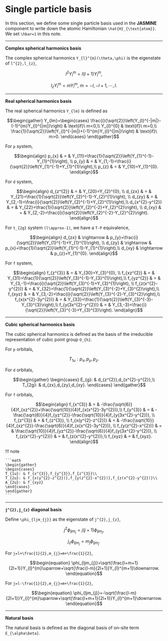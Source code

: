 # Single particle basis

In this section, we define some single particle basis used in the **JASMINE** component to write down the atomic Hamiltonian ``\hat{H}_{\text{atom}}``. We set ``\hbar=1`` in this note.

---

**Complex spherical harmonics basis**

The complex spherical harmonics ``Y_{l}^{m}(\theta,\phi)`` is the eigenstate of ``l^{2},l_{z}``,

```math
\begin{equation}
l^{2}Y_{l}^{m}=l(l+1)Y_{l}^{m},
\end{equation}
```
```math
\begin{equation}
l_{z}Y_{l}^{m}=mY_{l}^{m},\ m=-l,-l+1,\cdots,l.
\end{equation}
```

---

**Real spherical harmonics basis**

The real spherical harmonics ``Y_{lm}`` is defined as

```math
\begin{gather}
Y_{lm}=\begin{cases}
\frac{i}{\sqrt{2}}\left(Y_{l}^{-|m|}-(-1)^{m}Y_{l}^{|m|}\right) & \text{if}\ m<0,\\
Y_{l}^{0} & \text{if}\ m=0,\\
\frac{1}{\sqrt{2}}\left(Y_{l}^{-|m|}+(-1)^{m}Y_{l}^{|m|}\right) & \text{if}\ m>0.
\end{cases}
\end{gather}
```

For ``p`` system,
```math
\begin{align}
p_{x} & = & Y_{11}=\frac{1}{\sqrt{2}}\left(Y_{1}^{-1}-Y_{1}^{1}\right), \\
p_{y} & = & Y_{1,-1}=\frac{i}{\sqrt{2}}\left(Y_{1}^{-1}+Y_{1}^{1}\right),\\
p_{z} & = & Y_{10}=Y_{1}^{0}.
\end{align}
```

For ``d`` system,
```math
\begin{align}
d_{z^{2}} & = & Y_{20}=Y_{2}^{0}, \\
d_{zx} & = & Y_{21}=\frac{1}{\sqrt{2}}\left(Y_{2}^{-1}-Y_{2}^{1}\right), \\
d_{zy} & = & Y_{2,-1}=\frac{i}{\sqrt{2}}\left(Y_{2}^{-1}+Y_{2}^{1}\right),\\
d_{x^{2}-y^{2}} & = & Y_{22}=\frac{1}{\sqrt{2}}\left(Y_{2}^{-2}+Y_{2}^{2}\right), \\
d_{xy} & = & Y_{2,-2}=\frac{i}{\sqrt{2}}\left(Y_{2}^{-2}-Y_{2}^{2}\right).
\end{align}
```

For ``t_{2g}`` system ``(l\approx-1)``, we have a ``T-P`` equivalence,
```math
\begin{align}
d_{zx} & \rightarrow & p_{y}=\frac{i}{\sqrt{2}}\left(Y_{1}^{-1}+Y_{1}^{1}\right), \\
d_{zy} & \rightarrow & p_{x}=\frac{1}{\sqrt{2}}\left(Y_{1}^{-1}-Y_{1}^{1}\right),\\
d_{xy} & \rightarrow & p_{z}=Y_{1}^{0}.
\end{align}
```

For ``f`` system,
```math
\begin{align}
f_{z^{3}} & = & Y_{30}=Y_{3}^{0}, \\
f_{xz^{2}} & = & Y_{31}=\frac{1}{\sqrt{2}}\left(Y_{3}^{-1}-Y_{3}^{1}\right),\\
f_{yz^{2}} & = & Y_{3,-1}=\frac{i}{\sqrt{2}}\left(Y_{3}^{-1}+Y_{3}^{1}\right), \\
f_{z(x^{2}-y^{2})} & = & Y_{32}=\frac{1}{\sqrt{2}}\left(Y_{3}^{-2}+Y_{3}^{2}\right),\\
f_{xyz} & = & Y_{3,-2}=\frac{i}{\sqrt{2}}\left(Y_{3}^{-2}-Y_{3}^{2}\right),\\
f_{x(x^{2}-3y^{2})} & = & Y_{33}=\frac{1}{\sqrt{2}}\left(Y_{3}^{-3}-Y_{3}^{3}\right),\\
f_{y(3x^{2}-y^{2})} & = & Y_{3,-3}=\frac{i}{\sqrt{2}}\left(Y_{3}^{-3}+Y_{3}^{3}\right).
\end{align}
```

---

**Cubic spherical harmonics basis**

The cubic spherical harmonics is defined as the basis of the irreducible representation of cubic point group ``O_{h}``.

For ``p`` orbitals,
```math
\begin{equation}
T_{1u}:p_{x},p_{y},p_{z}.
\end{equation}
```

For ``d`` orbitals,
```math
\begin{gather}
\begin{cases}
E_{g}: & d_{z^{2}},d_{x^{2}-y^{2}},\\
T_{2g}: & d_{zx},d_{zy},d_{xy}.
\end{cases}
\end{gather}
```

For ``f`` orbitals,
```math
\begin{align}
f_{x^{3}} & = & -\frac{\sqrt{6}}{4}f_{xz^{2}}+\frac{\sqrt{10}}{4}f_{x(x^{2}-3y^{2})},\\
f_{y^{3}} & = & -\frac{\sqrt{6}}{4}f_{yz^{2}}-\frac{\sqrt{10}}{4}f_{y(3x^{2}-y^{2})}, \\
f_{z^{3}} & = & f_{z^{3}}, \\
f_{x(y^{2}-z^{2})} & = & -\frac{\sqrt{10}}{4}f_{xz^{2}}-\frac{\sqrt{6}}{4}f_{x(x^{2}-3y^{2})}, \\
f_{y(z^{2}-x^{2})} & = & \frac{\sqrt{10}}{4}f_{yz^{2}}-\frac{\sqrt{6}}{4}f_{y(3x^{2}-y^{2})}, \\
f_{z(x^{2}-y^{2})} & = & f_{z(x^{2}-y^{2})},\\
f_{xyz} & = & f_{xyz}.
\end{align}
```

!!! note

    ```math
    \begin{gather}
    \begin{cases}
    T_{1u}: & f_{x^{3}},f_{y^{3}},f_{z^{3}}\\
    T_{2u}: & f_{x(y^{2}-z^{2})},f_{y(z^{2}-x^{2})},f_{z(x^{2}-y^{2})}\\
    A_{2u}: & f_{xyz}
    \end{cases}
    \end{gather}
    ```

---

**``j^{2},j_{z}`` diagonal basis**

Define ``\phi_{ljm_{j}}`` as the eigenstate of ``j^{2},j_{z}``,

```math
\begin{equation}
j^{2}\phi_{ljm_{j}}=j(j+1)\phi_{ljm_{j}},
\end{equation}
```

```math
\begin{equation}
j_{z}\phi_{ljm_{j}}=m_{j}\phi_{ljm_{j}}.
\end{equation}
```

For ``j=l+\frac{1}{2},m_{j}=m+\frac{1}{2}``,
```math
\begin{equation}
\phi_{ljm_{j}}=\sqrt{\frac{l+m+1}{2l+1}}Y_{l}^{m}\uparrow+\sqrt{\frac{l-m}{2l+1}}Y_{l}^{m+1}\downarrow.
\end{equation}
```

For ``j=l-\frac{1}{2},m_{j}=m+\frac{1}{2}``,
```math
\begin{equation}
\phi_{ljm_{j}}=-\sqrt{\frac{l-m}{2l+1}}Y_{l}^{m}\uparrow+\sqrt{\frac{l+m+1}{2l+1}}Y_{l}^{m+1}\downarrow.
\end{equation}
```

---

**Natural basis**

The natural basis is defined as the diagonal basis of on-site term ``E_{\alpha\beta}``.
